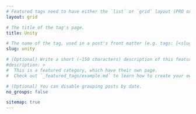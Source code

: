 ```yaml
---
# Featured tags need to have either the `list` or `grid` layout (PRO only).
layout: grid

# The title of the tag's page.
title: Unity

# The name of the tag, used in a post's front matter (e.g. tags: [<slug>]).
slug: unity

# (Optional) Write a short (~150 characters) description of this featured tag.
#description: >
#  This is a featured category, which have their own page.
#  Check out `_featured_tags/example.md` to learn how to create your own.

# (Optional) You can disable grouping posts by date.
no_groups: false

sitemap: true 
---
```

